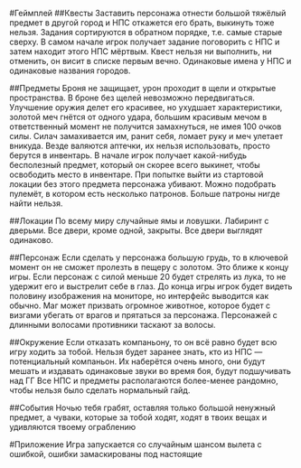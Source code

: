 #Геймплей
##Квесты
Заставить персонажа отнести большой тяжёлый предмет в другой город и НПС откажется его брать, выкинуть тоже нельзя.
Задания сортируются в обратном порядке, т.е. самые старые сверху.
В самом начале игрок получает задание поговорить с НПС и затем находит этого НПС мёртвым. Квест нельзя ни выполнить, ни отменить, он висит в списке первым вечно.
Одинаковые имена у НПС и одинаковые названия городов.

##Предметы
Броня не защищает, урон проходит в щели и открытые пространства. В броне без щелей невозможно передвигаться.
Улучшение оружия делет его красивее, но ухудшает характеристики, золотой меч гнётся от одного удара, большим красивым мечом в ответственный момент не получится замахнуться, не имея 100 очков силы. Силач замахивается им, ранит себя, ломает руку и меч улетает вникуда.
Везде валяются аптечки, их нельзя использовать, просто берутся в инвентарь.
В начале игрок получает какой-нибудь бесполезный предмет, который он скорее всего выкинет, чтобы освободить место в инвентаре. При попытке выйти из стартовой локации без этого предмета персонажа убивают.
Можно подобрать пулемёт, в котором есть несколько патронов. Больше патроны нигде найти нельзя.

##Локации
По всему миру случайные ямы и ловушки.
Лабиринт с дверьми. Все двери, кроме одной, закрыты. Все двери выглядят одинаково.

##Персонаж
Если сделать у персонажа большую грудь, то в ключевой момент он не сможет пролезть в пещеру с золотом. Это ближе к концу игры.
Если персонаж с силой меньше 20 будет стрелять из лука, то не удержит его и выстрелит себе в глаз. До конца игры игрок будет видеть половину изображения на мониторе, но интерфейс выводится как обычно.
Маг может призвать огромное животное, которое будет с визгами убегать от врагов и прятаться за персонажа.
Персонажей с длинными волосами противники таскают за волосы.

##Окружение
Если отказать компаньону, то он всё равно будет всю игру ходить за тобой. Нельзя будет заранее знать, кто из НПС — потенциальный компаньон. Их наберётся очень много, они будут мешать и издавать одинаковые звуки во время боя, будут подшучивать над ГГ
Все НПС и предметы располагаются более-менее рандомно, чтобы нельзя было сделать нормальный гайд.

##События
Ночью тебя грабят, оставляя только большой ненужный предмет, а чуваки, которые за тобой ходят, ходят в твоих вещах и удивляются твоему ограблению


#Приложение
Игра запускается со случайным шансом вылета с ошибкой, ошибки замаскированы под настоящие












